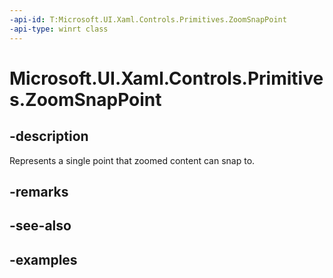```yaml
---
-api-id: T:Microsoft.UI.Xaml.Controls.Primitives.ZoomSnapPoint
-api-type: winrt class
---
```


# Microsoft.UI.Xaml.Controls.Primitives.ZoomSnapPoint

<!--
public class ZoomSnapPoint : Microsoft.UI.Xaml.Controls.Primitives.ZoomSnapPointBase
-->


## -description

Represents a single point that zoomed content can snap to.

## -remarks

## -see-also

## -examples


